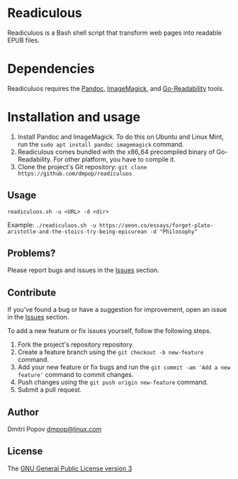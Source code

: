 # Readiculous


Readiculuos is a Bash shell script that transform web pages into readable EPUB files.


# Dependencies

Readiculuos requires the [Pandoc](https://pandoc.org), [ImageMagick](https://imagemagick.org), and [Go-Readability](https://github.com/go-shiori/go-readability) tools. 

# Installation and usage

1. Install Pandoc and ImageMagick. To do this on Ubuntu and Linux Mint, run the `sudo apt install pandoc imagemagick` command.
2. Readiculous comes bundled with the x86_64 precompiled binary of Go-Readability. For other platform, you have to compile it.
3. Clone the project's Git repository: `git clone https://github.com/dmpop/readiculuos`

## Usage

    readiculuos.sh -u <URL> -d <dir>

Example: `./readiculuos.sh -u https://aeon.co/essays/forget-plato-aristotle-and-the-stoics-try-being-epicurean -d "Philosophy"`

## Problems?

Please report bugs and issues in the [Issues](https://github.com/dmpop/readiculuos/issues) section.

## Contribute

If you've found a bug or have a suggestion for improvement, open an issue in the [Issues](https://github.com/dmpop/readiculuos/issues) section.

To add a new feature or fix issues yourself, follow the following steps.

1. Fork the project's repository repository.
2. Create a feature branch using the `git checkout -b new-feature` command.
3. Add your new feature or fix bugs and run the `git commit -am 'Add a new feature'` command to commit changes.
4. Push changes using the `git push origin new-feature` command.
5. Submit a pull request.

## Author

Dmitri Popov [dmpop@linux.com](mailto:dmpop@linux.com)

## License

The [GNU General Public License version 3](http://www.gnu.org/licenses/gpl-3.0.en.html)

